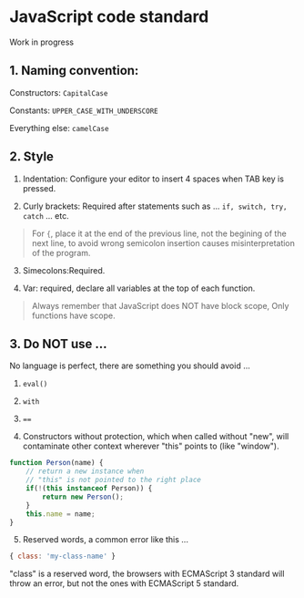 # JavaScript code standard
Work in progress

## 1. Naming convention:

Constructors: ```CapitalCase```

Constants: ```UPPER_CASE_WITH_UNDERSCORE```

Everything else: ```camelCase```

## 2. Style

1. Indentation:
Configure your editor to insert 4 spaces when TAB key is pressed.

2. Curly brackets:
Required after statements such as ... ```if, switch, try, catch``` ... etc.
> For ```{```, place it at the end of the previous line, not the begining of the next line, to avoid wrong semicolon insertion causes misinterpretation of the program.

3. Simecolons:Required.

4. Var: required, declare all variables at the top of each function.
> Always remember that JavaScript does NOT have block scope,
Only functions have scope.


## 3. Do NOT use ...

No language is perfect, there are something you should avoid ...

1. ```eval()```
2. ```with```
3. ```==```

4. Constructors without protection, which when called without "new", will contaminate other context wherever "this" points to (like "window").
```javascript
function Person(name) {
    // return a new instance when
    // "this" is not pointed to the right place
    if(!(this instanceof Person)) {
        return new Person();
    }
    this.name = name;
}
```
5. Reserved words, a common error like this ...
```javascript
{ class: 'my-class-name' }
```
"class" is a reserved word, the browsers with ECMAScript 3 standard will throw an error, but not the ones with ECMAScript 5 standard.
